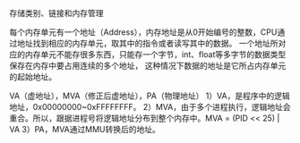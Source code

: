 存储类别、链接和内存管理

每个内存单元有一个地址（Address），内存地址是从0开始编号的整数，CPU通过地址找到相应的内存单元，取其中的指令或者读写其中的数据。
一个地址所对应的内存单元不能存很多东西，只能存一个字节，int、float等多字节的数据类型保存在内存中要占用连续的多个地址，
这种情况下数据的地址是它所占内存单元的起始地址。



VA（虚地址），MVA（修正后虚地址），PA（物理地址）
1）VA，是程序中的逻辑地址，0x00000000~0xFFFFFFFF。
2）MVA，由于多个进程执行，逻辑地址会重合。所以，跟据进程号将逻辑地址分布到整个内存中。MVA = (PID << 25)  | VA
3）PA，MVA通过MMU转换后的地址。






